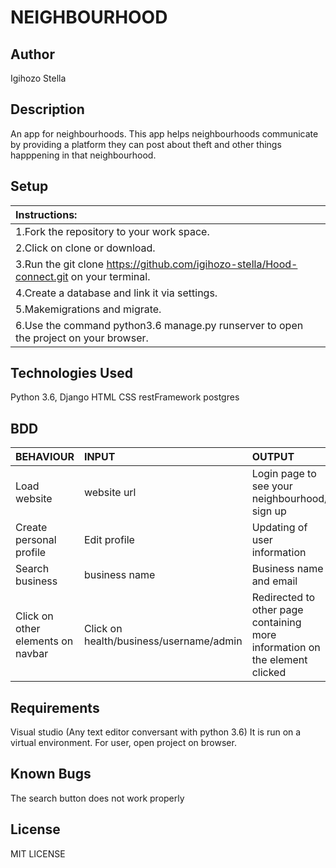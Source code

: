 # NEIGHBOURHOOD 

## Author
Igihozo Stella

## Description
An app for neighbourhoods. This app helps neighbourhoods communicate by providing a platform they can post about theft and other things happpening in that neighbourhood.

## Setup 
| Instructions: |
| :---------------------------- |
| 1.Fork the repository to your work space. |
| 2.Click on clone or download. |
| 3.Run the git clone https://github.com/igihozo-stella/Hood-connect.git on your terminal. |
| 4.Create a database and link it via settings. |
| 5.Makemigrations and migrate. |
| 6.Use the command python3.6 manage.py runserver to open the project on your browser. |

## Technologies Used

Python 3.6, Django
HTML
CSS
restFramework
postgres

## BDD

| BEHAVIOUR    | INPUT   |  OUTPUT |
| :------------- | :------------- | :--------------- |
| Load website | website url | Login page to see your neighbourhood/ sign up |
| Create personal profile | Edit profile  | Updating of user information |
| Search business |  business name | Business name and email |
| Click on other elements on navbar | Click on health/business/username/admin | Redirected to other page containing more information on the element clicked |


## Requirements

Visual studio
(Any text editor conversant with python 3.6)
It is run on a virtual environment.
For user, open project on browser.

## Known Bugs
The search button does not work properly


## License
 MIT LICENSE


